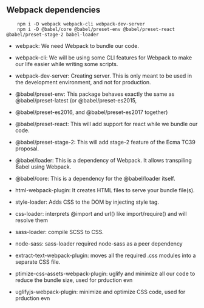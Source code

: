 ## Webpack dependencies
```
    npm i -D webpack webpack-cli webpack-dev-server 
    npm i -D @babel/core @babel/preset-env @babel/preset-react @babel/preset-stage-2 babel-loader
```

- webpack: We need Webpack to bundle our code.

- webpack-cli: We will be using some CLI features for Webpack to make our life easier while writing some scripts.

- webpack-dev-server: Creating server. This is only meant to be used in the development environment, and not for production. 

- @babel/preset-env: This package behaves exactly the same as @babel/preset-latest (or @babel/preset-es2015, 

- @babel/preset-es2016, and @babel/preset-es2017 together)

- @babel/preset-react: This will add support for react while we bundle our code.

- @babel/preset-stage-2: This will add stage-2 feature of the Ecma TC39 proposal.

- @babel/loader: This is a dependency of Webpack. It allows transpiling Babel using Webpack.

- @babel/core: This is a dependency for the @babel/loader itself.


- html-webpack-plugin: It creates HTML files to serve your bundle file(s).


- style-loader: Adds CSS to the DOM by injecting style tag.

- css-loader: interprets @import and url() like import/require() and will resolve them

- sass-loader: compile SCSS to CSS.

- node-sass: sass-loader required node-sass as a peer dependency

- extract-text-webpack-plugin: moves all the required .css modules into a separate CSS file.

- ptimize-css-assets-webpack-plugin: uglify and minimize all our code to reduce the bundle size, used for prduction evn

- uglifyjs-webpack-plugin:  minimize and optimize CSS code, used for prduction evn
